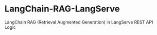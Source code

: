 # LangChain-RAG-LangServe
LangChain RAG (Retrieval Augmented Generation) in LangServe REST API Logic
